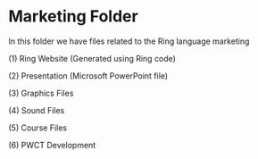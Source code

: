Marketing Folder
================

In this folder we have files related to the Ring language marketing

(1) Ring Website (Generated using Ring code)

(2) Presentation (Microsoft PowerPoint file)

(3) Graphics Files

(4) Sound Files

(5) Course Files

(6) PWCT Development